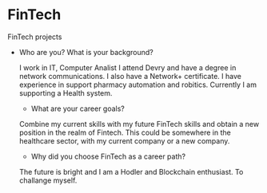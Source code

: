# FinTech
FinTech projects

 * Who are you? What is your background?

    I work in IT, Computer Analist I attend Devry and have a degree in network communications.  I also have a Network+ certificate.  I have experience in support pharmacy automation and robitics.  Currently I am supporting a Health system.
​
    * What are your career goals?

    Combine my current skills with my future FinTech skills and obtain a new position in the realm of Fintech.  This could be somewhere in the healthcare sector, with my current company or a new company.
​
    * Why did you choose FinTech as a career path?

    The future is bright and I am a Hodler and Blockchain enthusiast.  To challange myself.